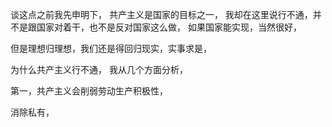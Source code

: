 谈这点之前我先申明下，
共产主义是国家的目标之一，
我却在这里说行不通，并不是跟国家对着干，也不是反对国家这么做，
如果国家能实现，当然很好，

但是理想归理想，我们还是得回归现实，实事求是，

为什么共产主义行不通，
我从几个方面分析，

第一，共产主义会削弱劳动生产积极性，


消除私有，